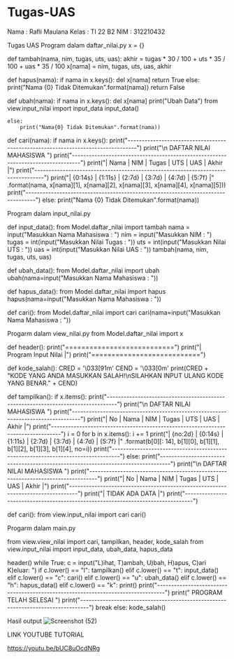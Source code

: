 # Tugas-UAS
Nama   : Rafli Maulana
Kelas   : TI 22 B2
NIM    : 312210432


Tugas UAS
Program dalam daftar_nilai.py
x = {}


def tambah(nama, nim, tugas, uts, uas):
    akhir = tugas * 30 / 100 + uts * 35 / 100 + uas * 35 / 100
    x[nama] = nim, tugas, uts, uas, akhir


def hapus(nama):
    if nama in x.keys():
        del x[nama]
        return True
    else:
        print("Nama {0} Tidak Ditemukan".format(nama))
        return False


def ubah(nama):
    if nama in x.keys():
        del x[nama]
        print("Ubah Data")
        from view.input_nilai import input_data
        input_data()

    else:
        print("Nama{0} Tidak Ditemukan".format(nama))


def cari(nama):
    if nama in x.keys():
        print("---------------------------------------------------------------------------------")
        print("\n                               DAFTAR NILAI MAHASISWA                    ")
        print("---------------------------------------------------------------------------------")
        print("|      Nama      |     NIM     |  Tugas  |   UTS   |   UAS   |    Akhir    |")
        print("---------------------------------------------------------------------------------")
        print("| {0:14s} | {1:11s} | {2:7d} | {3:7d} | {4:7d} | {5:7f}   |"
              .format(nama, x[nama][1], x[nama][2], x[nama][3], x[nama][4], x[nama][5]))
        print("---------------------------------------------------------------------------------")
    else:
        print("Nama {0} Tidak Ditemukan".format(nama))

Program dalam input_nilai.py

def input_data():
    from Model.daftar_nilai import tambah
    nama = input("Masukkan Nama Mahasiswa   : ")
    nim = input("Masukkan NIM              : ")
    tugas = int(input("Masukkan Nilai Tugas      : "))
    uts = int(input("Masukkan Nilai UTS        : "))
    uas = int(input("Masukkan Nilai UAS        : "))
    tambah(nama, nim, tugas, uts, uas)


def ubah_data():
    from Model.daftar_nilai import ubah
    ubah(nama=input("Masukkan Nama Mahasiswa   : "))


def hapus_data():
    from Model.daftar_nilai import hapus
    hapus(nama=input("Masukkan Nama Mahasiswa   : "))


def cari():
    from Model.daftar_nilai import cari
    cari(nama=input("Masukkan Nama Mahasiswa   : "))

Progarm dalam view_nilai.py
from Model.daftar_nilai import x


def header():
    print("===========================")
    print("|   Program Input Nilai   |")
    print("===========================")


def kode_salah():
    CRED = '\033[91m'
    CEND = '\033[0m'
    print(CRED + "KODE YANG ANDA MASUKKAN SALAH!\nSILAHKAN INPUT ULANG KODE YANG BENAR." + CEND)


def tampilkan():
    if x.items():
        print("---------------------------------------------------------------------------------")
        print("\n                               DAFTAR NILAI MAHASISWA                    ")
        print("---------------------------------------------------------------------------------")
        print("| No |      Nama      |     NIM     |  Tugas  |   UTS   |   UAS   |    Akhir    |")
        print("---------------------------------------------------------------------------------")
        i = 0
        for b in x.items():
            i += 1
            print("| {no:2d} | {0:14s} | {1:11s} | {2:7d} | {3:7d} | {4:7d} | {5:7f}   |"
                  .format(b[0][: 14], b[1][0], b[1][1], b[1][2], b[1][3], b[1][4], no=i))
        print("---------------------------------------------------------------------------------")
    else:
        print("---------------------------------------------------------------------------------")
        print("\n                               DAFTAR NILAI MAHASISWA                    ")
        print("---------------------------------------------------------------------------------")
        print("| No |      Nama      |     NIM     |  Tugas  |   UTS   |   UAS   |    Akhir    |")
        print("---------------------------------------------------------------------------------")
        print("|                                TIDAK ADA DATA                                 |")
        print("---------------------------------------------------------------------------------")


def cari():
    from view.input_nilai import cari
    cari()

Progarm dalam main.py

from view.view_nilai import cari, tampilkan, header, kode_salah
from view.input_nilai import input_data, ubah_data, hapus_data

header()
while True:
    c = input("L)ihat, T)ambah, U)bah, H)apus, C)ari K)eluar: ")
    if c.lower() == "l":
        tampilkan()
    elif c.lower() == "t":
        input_data()
    elif c.lower() == "c":
        cari()
    elif c.lower() == "u":
        ubah_data()
    elif c.lower() == "h":
        hapus_data()
    elif c.lower() == "k":
        print()
        print("---------------------------------------------------------------------------------")
        print("                                 PROGRAM TELAH SELESAI                    ")
        print("---------------------------------------------------------------------------------")
        break
    else:
        kode_salah()





Hasil output
 ![Screenshot (52)](https://user-images.githubusercontent.com/115876367/211151290-4287f457-3c18-4382-a42b-918731f9afed.png)
 
 
 
 LINK YOUTUBE TUTORIAL
 
 https://youtu.be/bUC8uOcdNRg
 
